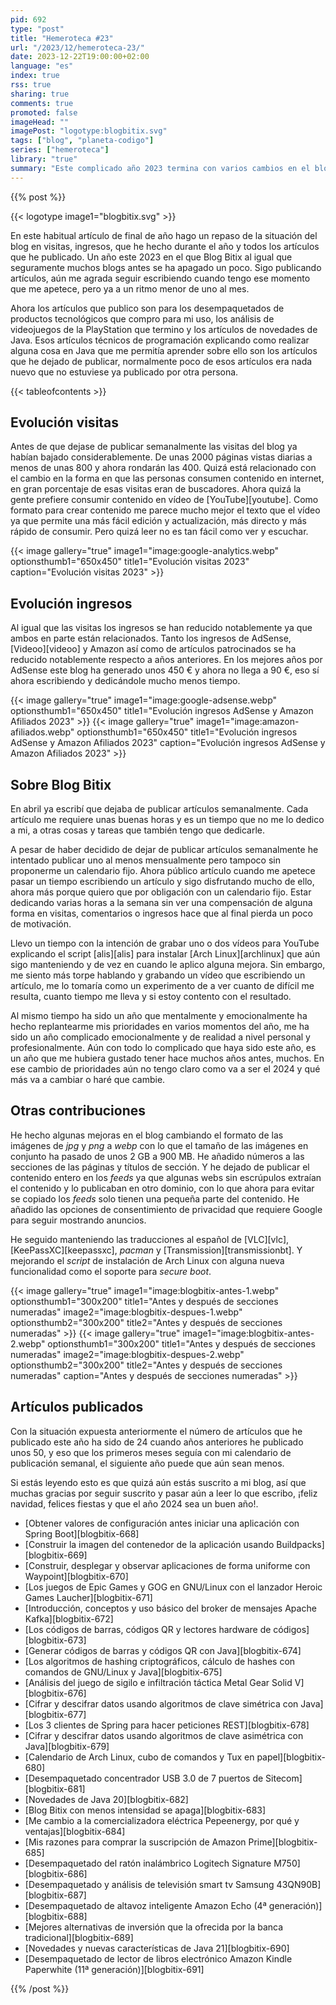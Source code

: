 ```yaml
---
pid: 692
type: "post"
title: "Hemeroteca #23"
url: "/2023/12/hemeroteca-23/"
date: 2023-12-22T19:00:00+02:00
language: "es"
index: true
rss: true
sharing: true
comments: true
promoted: false
imageHead: ""
imagePost: "logotype:blogbitix.svg"
tags: ["blog", "planeta-codigo"]
series: ["hemeroteca"]
library: "true"
summary: "Este complicado año 2023 termina con varios cambios en el blog y a nivel personal. El blog ha bajado en gran medida las visitas e ingresos por publicidad AdSense y en el que he dejado de publicar artículos con un calendario fijo semanal."
---
```


{{% post %}}

{{< logotype image1="blogbitix.svg" >}}

En este habitual artículo de final de año hago un repaso de la situación del blog en visitas, ingresos, que he hecho durante el año y todos los artículos que he publicado. Un año este 2023 en el que Blog Bitix al igual que seguramente muchos blogs antes se ha apagado un poco. Sigo publicando artículos, aún me agrada seguir escribiendo cuando tengo ese momento que me apetece, pero ya a un ritmo menor de uno al mes.

Ahora los artículos que publico son para los desempaquetados de productos tecnológicos que compro para mi uso, los análisis de videojuegos de la PlayStation que termino y los artículos de novedades de Java. Esos artículos técnicos de programación explicando como realizar alguna cosa en Java que me permitía aprender sobre ello son los artículos que he dejado de publicar, normalmente poco de esos artículos era nada nuevo que no estuviese ya publicado por otra persona.

{{< tableofcontents >}}

## Evolución visitas

Antes de que dejase de publicar semanalmente las visitas del blog ya habían bajado considerablemente. De unas 2000 páginas vistas diarias a menos de unas 800 y ahora rondarán las 400. Quizá está relacionado con el cambio en la forma en que las personas consumen contenido en internet, en gran porcentaje de esas visitas eran de buscadores. Ahora quizá la gente prefiere consumir contenido en vídeo de [YouTube][youtube]. Como formato para crear contenido me parece mucho mejor el texto que el vídeo ya que permite una más fácil edición y actualización, más directo y más rápido de consumir. Pero quizá leer no es tan fácil como ver y escuchar.

{{< image
    gallery="true"
    image1="image:google-analytics.webp" optionsthumb1="650x450" title1="Evolución visitas 2023"
    caption="Evolución visitas 2023" >}}

## Evolución ingresos

Al igual que las visitas los ingresos se han reducido notablemente ya que ambos en parte están relacionados. Tanto los ingresos de AdSense, [Videoo][videoo] y Amazon así como de artículos patrocinados se ha reducido notablemente respecto a años anteriores. En los mejores años por AdSense este blog ha generado unos 450 € y ahora no llega a 90 €, eso sí ahora escribiendo y dedicándole mucho menos tiempo.

{{< image
    gallery="true"
    image1="image:google-adsense.webp" optionsthumb1="650x450" title1="Evolución ingresos AdSense y Amazon Afiliados 2023" >}}
{{< image
    gallery="true"
    image1="image:amazon-afiliados.webp" optionsthumb1="650x450" title1="Evolución ingresos AdSense y Amazon Afiliados 2023"
    caption="Evolución ingresos AdSense y Amazon Afiliados 2023" >}}

## Sobre Blog Bitix

En abril ya escribí que dejaba de publicar artículos semanalmente. Cada artículo me requiere unas buenas horas y es un tiempo que no me lo dedico a mi, a otras cosas y tareas que también tengo que dedicarle.

A pesar de haber decidido de dejar de publicar artículos semanalmente he intentado publicar uno al menos mensualmente pero tampoco sin proponerme un calendario fijo. Ahora público artículo cuando me apetece pasar un tiempo escribiendo un artículo y sigo disfrutando mucho de ello, ahora más porque quiero que por obligación con un calendario fijo. Estar dedicando varias horas a la semana sin ver una compensación de alguna forma en visitas, comentarios o ingresos hace que al final pierda un poco de motivación.

Llevo un tiempo con la intención de grabar uno o dos vídeos para YouTube explicando el script [alis][alis] para instalar [Arch Linux][archlinux] que aún sigo manteniendo y de vez en cuando le aplico alguna mejora. Sin embargo, me siento más torpe hablando y grabando un vídeo que escribiendo un artículo, me lo tomaría como un experimento de a ver cuanto de difícil me resulta, cuanto tiempo me lleva y si estoy contento con el resultado.

Al mismo tiempo ha sido un año que mentalmente y emocionalmente ha hecho replantearme mis prioridades en varios momentos del año, me ha sido un año complicado emocionalmente y de realidad a nivel personal y profesionalmente. Aún con todo lo complicado que haya sido este año, es un año que me hubiera gustado tener hace muchos años antes, muchos. En ese cambio de prioridades aún no tengo claro como va a ser el 2024 y qué más va a cambiar o haré que cambie.

## Otras contribuciones

He hecho algunas mejoras en el blog cambiando el formato de las imágenes de _jpg_ y _png_ a _webp_ con lo que el tamaño de las imágenes en conjunto ha pasado de unos 2 GB a 900 MB. He añadido números a las secciones de las páginas y títulos de sección. Y he dejado de publicar el contenido entero en los _feeds_ ya que algunas webs sin escrúpulos extraían el contenido y lo publicaban en otro dominio, con lo que ahora para evitar se copiado los _feeds_ solo tienen una pequeña parte del contenido. He añadido las opciones de consentimiento de privacidad que requiere Google para seguir mostrando anuncios.

He seguido manteniendo las traducciones al español de [VLC][vlc], [KeePassXC][keepassxc], _pacman_ y [Transmission][transmissionbt]. Y mejorando el _script_ de instalación de Arch Linux con alguna nueva funcionalidad como el soporte para _secure boot_.

{{< image
    gallery="true"
    image1="image:blogbitix-antes-1.webp" optionsthumb1="300x200" title1="Antes y después de secciones numeradas"
    image2="image:blogbitix-despues-1.webp" optionsthumb2="300x200" title2="Antes y después de secciones numeradas" >}}
{{< image
    gallery="true"
    image1="image:blogbitix-antes-2.webp" optionsthumb1="300x200" title1="Antes y después de secciones numeradas"
    image2="image:blogbitix-despues-2.webp" optionsthumb2="300x200" title2="Antes y después de secciones numeradas"
    caption="Antes y después de secciones numeradas" >}}

## Artículos publicados

Con la situación expuesta anteriormente el número de artículos que he publicado este año ha sido de 24 cuando años anteriores he publicado unos 50, y eso que los primeros meses seguía con mi calendario de publicación semanal, el siguiente año puede que aún sean menos.

Si estás leyendo esto es que quizá aún estás suscrito a mi blog, así que muchas gracias por seguir suscrito y pasar aún a leer lo que escribo, ¡feliz navidad, felices fiestas y que el año 2024 sea un buen año!.

* [Obtener valores de configuración antes iniciar una aplicación con Spring Boot][blogbitix-668]
* [Construir la imagen del contenedor de la aplicación usando Buildpacks][blogbitix-669]
* [Construir, desplegar y observar aplicaciones de forma uniforme con Waypoint][blogbitix-670]
* [Los juegos de Epic Games y GOG en GNU/Linux con el lanzador Heroic Games Laucher][blogbitix-671]
* [Introducción, conceptos y uso básico del broker de mensajes Apache Kafka][blogbitix-672]
* [Los códigos de barras, códigos QR y lectores hardware de códigos][blogbitix-673]
* [Generar códigos de barras y códigos QR con Java][blogbitix-674]
* [Los algoritmos de hashing criptográficos, cálculo de hashes con comandos de GNU/Linux y Java][blogbitix-675]
* [Análisis del juego de sigilo e infiltración táctica Metal Gear Solid V][blogbitix-676]
* [Cifrar y descifrar datos usando algoritmos de clave simétrica con Java][blogbitix-677]
* [Los 3 clientes de Spring para hacer peticiones REST][blogbitix-678]
* [Cifrar y descifrar datos usando algoritmos de clave asimétrica con Java][blogbitix-679]
* [Calendario de Arch Linux, cubo de comandos y Tux en papel][blogbitix-680]
* [Desempaquetado concentrador USB 3.0 de 7 puertos de Sitecom][blogbitix-681]
* [Novedades de Java 20][blogbitix-682]
* [Blog Bitix con menos intensidad se apaga][blogbitix-683]
* [Me cambio a la comercializadora eléctrica Pepeenergy, por qué y ventajas][blogbitix-684]
* [Mis razones para comprar la suscripción de Amazon Prime][blogbitix-685]
* [Desempaquetado del ratón inalámbrico Logitech Signature M750][blogbitix-686]
* [Desempaquetado y análisis de televisión smart tv Samsung 43QN90B][blogbitix-687]
* [Desempaquetado de altavoz inteligente Amazon Echo (4ª generación)][blogbitix-688]
* [Mejores alternativas de inversión que la ofrecida por la banca tradicional][blogbitix-689]
* [Novedades y nuevas características de Java 21][blogbitix-690]
* [Desempaquetado de lector de libros electrónico Amazon Kindle Paperwhite (11ª generación)][blogbitix-691]

{{% /post %}}
